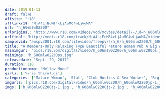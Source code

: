 ```yaml
---
date: 2019-01-13
draft: false
affsite: "r18"
afflinkr18: "NjA4LjEuMS4xLjAuMC4wLjAuMA"
url: "h_606mlw02200"
urloriginal: "http://www.r18.com/videos/vod/movies/detail/-/id=h_606mlw02200"
urlfinal: "http://media.r18.com/track/NjA4LjEuMS4xLjAuMC4wLjAuMA/videos/vod/movies/detail/-/id=h_606mlw02200"
samplevid: "awspv3001.r18.com/litevideo/freepv/h/h_6/h_606mlw2200/h_606mlw2200_dmb_w.mp4"
title: "A Members-Only Relaxing Type Beautiful Mature Woman Pub A Big Ass Mama Yurie Shirafuji"
mainimgurl: "pics.r18.com/digital/video/h_606mlw02200/h_606mlw02200ps.jpg"
mainimgs: "h_606mlw02200ps.jpg"
releasedate: "Sept. 29, 2017"
duration: 118
productioncomp: "Mellow Moon"
girls: ['Yurie Shirafuji']
categories: ['Mature Woman', 'Slut', 'Club Hostess & Sex Worker', 'Big Asses', 'Chinese Dress', 'Featured Actress', 'Drama', 'Massage', 'Creampie', 'Blowjob']
imgurls: ['pics.r18.com/digital/video/h_606mlw02200/h_606mlw02200jp-1.jpg', 'pics.r18.com/digital/video/h_606mlw02200/h_606mlw02200jp-2.jpg', 'pics.r18.com/digital/video/h_606mlw02200/h_606mlw02200jp-3.jpg', 'pics.r18.com/digital/video/h_606mlw02200/h_606mlw02200jp-4.jpg', 'pics.r18.com/digital/video/h_606mlw02200/h_606mlw02200jp-5.jpg', 'pics.r18.com/digital/video/h_606mlw02200/h_606mlw02200jp-6.jpg', 'pics.r18.com/digital/video/h_606mlw02200/h_606mlw02200jp-7.jpg', 'pics.r18.com/digital/video/h_606mlw02200/h_606mlw02200jp-8.jpg', 'pics.r18.com/digital/video/h_606mlw02200/h_606mlw02200jp-9.jpg', 'pics.r18.com/digital/video/h_606mlw02200/h_606mlw02200jp-10.jpg', 'pics.r18.com/digital/video/h_606mlw02200/h_606mlw02200jp-11.jpg', 'pics.r18.com/digital/video/h_606mlw02200/h_606mlw02200jp-12.jpg', 'pics.r18.com/digital/video/h_606mlw02200/h_606mlw02200jp-13.jpg', 'pics.r18.com/digital/video/h_606mlw02200/h_606mlw02200jp-14.jpg', 'pics.r18.com/digital/video/h_606mlw02200/h_606mlw02200jp-15.jpg', 'pics.r18.com/digital/video/h_606mlw02200/h_606mlw02200jp-16.jpg', 'pics.r18.com/digital/video/h_606mlw02200/h_606mlw02200jp-17.jpg', 'pics.r18.com/digital/video/h_606mlw02200/h_606mlw02200jp-18.jpg', 'pics.r18.com/digital/video/h_606mlw02200/h_606mlw02200jp-19.jpg', 'pics.r18.com/digital/video/h_606mlw02200/h_606mlw02200jp-20.jpg']
imgs: ['h_606mlw02200jp-1.jpg', 'h_606mlw02200jp-2.jpg', 'h_606mlw02200jp-3.jpg', 'h_606mlw02200jp-4.jpg', 'h_606mlw02200jp-5.jpg', 'h_606mlw02200jp-6.jpg', 'h_606mlw02200jp-7.jpg', 'h_606mlw02200jp-8.jpg', 'h_606mlw02200jp-9.jpg', 'h_606mlw02200jp-10.jpg', 'h_606mlw02200jp-11.jpg', 'h_606mlw02200jp-12.jpg', 'h_606mlw02200jp-13.jpg', 'h_606mlw02200jp-14.jpg', 'h_606mlw02200jp-15.jpg', 'h_606mlw02200jp-16.jpg', 'h_606mlw02200jp-17.jpg', 'h_606mlw02200jp-18.jpg', 'h_606mlw02200jp-19.jpg', 'h_606mlw02200jp-20.jpg']
---
```

